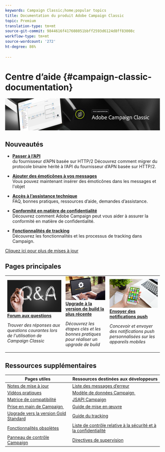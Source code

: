 ```yaml
---
keywords: Campaign Classic;home;popular topics
title: Documentation du produit Adobe Campaign Classic
topic: Premium
translation-type: tm+mt
source-git-commit: 9844616f417608051bbff2593d6124d8ff83008c
workflow-type: tm+mt
source-wordcount: '272'
ht-degree: 86%

---
```



# Centre d’aide {#campaign-classic-documentation}

![](platform/using/assets/do-not-localize/banner_acc_doc.jpg)

## Nouveautés

* **[Passer à l’API](https://helpx.adobe.com/fr/campaign/kb/migrate-to-apns-http2.html)**<br/> du fournisseur d’APN basée sur HTTP/2 Découvrez comment migrer du protocole binaire hérité à l’API du fournisseur d’APN basée sur HTTP/2.

* **[Ajouter des émoticônes à vos messages](delivery/using/defining-the-email-content.md#inserting-emoticons)**<br/>Vous pouvez maintenant insérer des émoticônes dans les messages et l&#39;objet

* **[Accès à l’assistance technique](https://helpx.adobe.com/fr/campaign/kb/ac-support.html)**<br/>
FAQ, bonnes pratiques, ressources d’aide, demandes d’assistance.

* **[Conformité en matière de confidentialité](https://helpx.adobe.com/fr/campaign/kb/campaign-privacy.html)**<br/>
Découvrez comment Adobe Campaign peut vous aider à assurer la conformité en matière de confidentialité.

* **[Fonctionnalités de tracking](https://helpx.adobe.com/fr/campaign/kb/acc-tracking.html)**<br/>
Découvrez les fonctionnalités et les processus de tracking dans Campaign.

[Cliquez ici pour plus de mises à jour](/help/rn/using/documentation-updates.md)

## Pages principales

<table>
<tr>
  <td>
    <a href="platform/using/common-questions.md">
      <img alt="FAQ" src="platform/using/assets/FAQ.png"/>
    </a>
    <div>
      <a href="platform/using/common-questions.md">
    <strong>Forum aux questions</strong>
    </a>
    </div>
    <p>
    <em>Trouver des réponses aux questions courantes lors de l'utilisation de Campaign Classic</em>
    <p>
  </td>
   <td>
    <a href="https://helpx.adobe.com/fr/campaign/kb/acc-build-upgrade.html">
      <img alt="Upgrade de build" src="platform/using/assets/upgrade.png" />
    </a>
    <div>
      <a href="https://helpx.adobe.com/fr/campaign/kb/acc-build-upgrade.html">
    <strong>Upgrade à la version de build la plus récente</strong>
    </a>
    </div>
    <p>
    <em>Découvrez les étapes clés et les bonnes pratiques pour réaliser un upgrade de build</em>
    <p>
  </td>
  <td>
    <a href="delivery/using/creating-notifications.md">
       <img alt="Notifications push" src="platform/using/assets/push.png" />
    </a>
    <div>
       <a href="delivery/using/creating-notifications.md">
    <strong>Envoyer des notifications push</strong>
    </a>
    </div>
    <p>
    <em>Concevoir et envoyer des notifications push personnalisées sur les appareils mobiles</em>
    <p>
  </td>
</tr>
</table>

## Ressources supplémentaires

| Pages utiles | Ressources destinées aux développeurs |
|---|---|
| [Notes de mise à jour](/help/rn/using/latest-release.md) | [Liste des messages d’erreur](https://docs.adobe.com/content/help/en/campaign-classic/technicalresources/error_messages/error_codes.html) |
| [Vidéos pratiques](https://docs.adobe.com/content/help/fr-FR/campaign-classic-learn/tutorials/overview.html) | [Modèle de données Campaign ](configuration/using/about-data-model.md) |
| [Matrice de compatibilité](https://helpx.adobe.com/fr/campaign/kb/compatibility-matrix.html) | [JSAPI Campaign](https://docs.adobe.com/content/help/en/campaign-classic/technicalresources/api/p-1.html) |
| [Prise en main de Campaign ](platform/using/about-adobe-campaign-classic.md) | [Guide de mise en œuvre](https://helpx.adobe.com/fr/campaign/kb/acc-implementation.html) |
| [Upgrade vers la version Gold Standard](https://helpx.adobe.com/fr/campaign/kb/gold-standard.html) | [Guide du tracking](https://helpx.adobe.com/fr/campaign/kb/acc-tracking.html) |
| [Fonctionnalités obsolètes](https://helpx.adobe.com/fr/campaign/kb/deprecated-and-removed-features.html) | [Liste de contrôle relative à la sécurité et à la confidentialité](https://helpx.adobe.com/fr/campaign/kb/acc-security.html) |
| [Panneau de contrôle Campaign](https://docs.adobe.com/content/help/fr-FR/control-panel/using/control-panel-home.html) | [Directives de supervision](production/using/monitoring-guidelines.md) |
